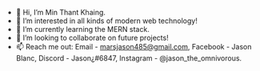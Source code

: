 - 👋 Hi, I’m Min Thant Khaing.
- 👀 I’m interested in all kinds of modern web technology!
- 🌱 I’m currently learning the MERN stack.
- 💞️ I’m looking to collaborate on future projects!
- 📫 Reach me out: Email - marsjason485@gmail.com, Facebook - Jason Blanc, Discord - Jason¿#6847, Instagram - @jason_the_omnivorous.

<!---
JasontheOmnivorous/JasontheOmnivorous is a ✨ special ✨ repository because its `README.md` (this file) appears on your GitHub profile.
You can click the Preview link to take a look at your changes.
--->
